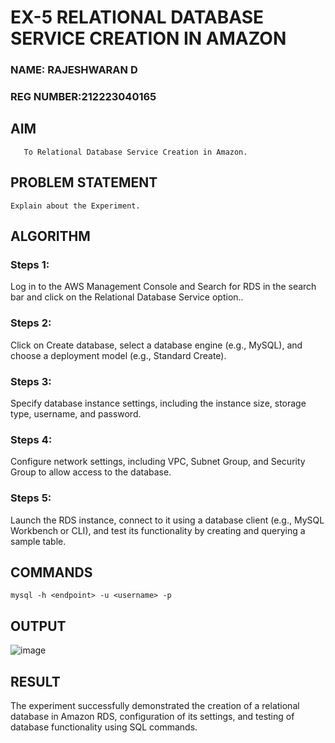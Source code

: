  # EX-5 RELATIONAL DATABASE SERVICE CREATION IN AMAZON
  ### NAME: RAJESHWARAN D
 ### REG NUMBER:212223040165
  ## AIM
       To Relational Database Service Creation in Amazon.
## PROBLEM STATEMENT
    Explain about the Experiment.

## ALGORITHM
 ### Steps 1:
 Log in to the AWS Management Console and Search for RDS in the search bar and click on the Relational Database Service option..
 ### Steps 2:
 Click on Create database, select a database engine (e.g., MySQL), and choose a deployment model (e.g., Standard Create).
 ### Steps 3:
 Specify database instance settings, including the instance size, storage type, username, and password.
 ### Steps 4:
 Configure network settings, including VPC, Subnet Group, and Security Group to allow access to the database.
 ### Steps 5:
 Launch the RDS instance, connect to it using a database client (e.g., MySQL Workbench or CLI), and test its functionality by creating and querying a sample table.
## COMMANDS
```
mysql -h <endpoint> -u <username> -p
```
## OUTPUT
![image](https://github.com/user-attachments/assets/3da39615-9122-4446-9f3c-38ff70b94b9c)

## RESULT
 The experiment successfully demonstrated the creation of a relational database in Amazon RDS, configuration of its settings, and testing of database functionality using SQL commands.

  




